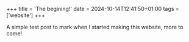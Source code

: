 +++
title = 'The begining!'
date = 2024-10-14T12:41:50+01:00
tags = ['website']
+++

A simple test post to mark when I started making this website, more to come!
